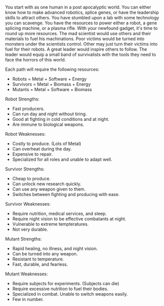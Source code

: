 You start with as one human in a post apocalyptic world. You can either know how to make advanced robotics, splice genes, or have the leadership skills to attract others. You have stumbled upon a lab with some technology you can scavenge. You have the resources to power either a robot, a gene splicing machine, or a plasma rifle. With your newfound gadget, it's time to round up more resources. The mad scientist would use others and their materials to fuel his machinations. Poor victims would be turned into monsters under the scientists control. Other may just turn their victims into fuel for their robots. A great leader would inspire others to follow. The leader would equip a small band of survivalists with the tools they need to face the horrors of this world.

Each path will require the following resources:
  * Robots = Metal + Software + Energy
  * Survivors = Metal + Biomass + Energy
  * Mutants = Metal + Software + Biomass
  
Robot Strengths:
  * Fast producers.
  * Can run day and night without tiring.
  * Good at fighting in cold conditions and at night.
  * Are immune to biological weapons.

Robot Weaknesses:
  * Costly to produce. (Lots of Metal)
  * Can overheat during the day.
  * Expensive to repair.
  * Specialized for all roles and unable to adapt well.
  
Survivor Strengths:
  * Cheap to produce.
  * Can unlock new research quickly.
  * Can use any weapon given to them.
  * Switches between fighting and producing with ease.
  
Survivor Weaknesses:
  * Require nutrition, medical services, and sleep.
  * Require night vision to be effective combatants at night.
  * Vulnerable to extreme tempteratures.
  * Not very durable.
  
Mutant Strengths:
  * Rapid healing, no illness, and night vision.
  * Can be turned into any weapon.
  * Resistant to temperature.
  * Fast, durable, and fearless.
  
Mutant Weaknesses:
  * Require subjects for experiments. (Subjects can die)
  * Require excessive nutrition to fuel their bodies.
  * Specialized in combat. Unable to switch weapons easily.
  * Few in number.
